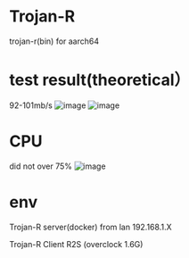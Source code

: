# Trojan-R
trojan-r(bin) for aarch64

# test result(theoretical）
92-101mb/s 
![image](https://user-images.githubusercontent.com/30641060/141081652-01fdb450-505d-4139-be01-9629cd9f7e6b.png)
![image](https://user-images.githubusercontent.com/30641060/141081905-3bba5819-e74c-4286-8833-d1386ecd27fd.png)

# CPU 
did not over 75%
![image](https://user-images.githubusercontent.com/30641060/141091531-ae776551-0184-488b-b058-277a4e72422f.png)


# env
Trojan-R server(docker) from lan 192.168.1.X

Trojan-R Client R2S (overclock 1.6G)
